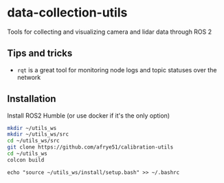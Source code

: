 # data-collection-utils

Tools for collecting and visualizing camera and lidar data through ROS 2

## Tips and tricks

- `rqt` is a great tool for monitoring node logs and topic statuses over the network

## Installation

Install ROS2 Humble (or use docker if it's the only option)

```bash
mkdir ~/utils_ws
mkdir ~/utils_ws/src
cd ~/utils_ws/src
git clone https://github.com/afrye51/calibration-utils
cd ~/utils_ws
colcon build
```

`echo "source ~/utils_ws/install/setup.bash" >> ~/.bashrc`
